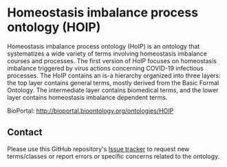 # Homeostasis imbalance process ontology (HOIP)

Homeostasis imbalance process ontology (HoIP) is an ontology that systematizes a wide variety of terms involving homeostasis imbalance courses and processes.
The first version of HoIP focuses on homeostasis imbalance triggered by virus actions concerning COVID-19 infectious processes.
The HoIP contains an is-a hierarchy organized into three layers: the top layer contains general terms, mostly derived from the Basic Formal Ontology. The intermediate layer contains biomedical terms, and the lower layer contains homeostasis imbalance dependent terms.


BioPortal: http://bioportal.bioontology.org/ontologies/HOIP

## Contact

Please use this GitHub repository's [Issue tracker](https://github.com/yuki-yamagata/hoip/issues) to request new terms/classes or report errors or specific concerns related to the ontology.
